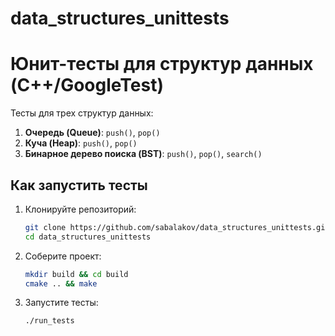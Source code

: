 # data_structures_unittests

# Юнит-тесты для структур данных (C++/GoogleTest)

Тесты для трех структур данных:
1. **Очередь (Queue)**: `push()`, `pop()`
2. **Куча (Heap)**: `push()`, `pop()`
3. **Бинарное дерево поиска (BST)**: `push()`, `pop()`, `search()`

## Как запустить тесты
1. Клонируйте репозиторий:
   ```bash
   git clone https://github.com/sabalakov/data_structures_unittests.git
   cd data_structures_unittests

2. Соберите проект:
   ```bash
   mkdir build && cd build
   cmake .. && make

3. Запустите тесты:
    ```bash
   ./run_tests
